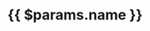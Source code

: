 <script setup>
    import MediaViewer from "/components/media-viewer.vue"
    import UsersActivity from "/components/users-activity.vue"
    import PdfDownload from "/components/pdf-download.vue"
    // the components will be uses inside the renderMardownfunction which runs before that here
    import { useData } from 'vitepress'

  // These params are collected and used in `renderMarkdown.ts`.
  const { params } = useData()
</script>

<UsersActivity :documentId="$params.documentId" />

# {{ $params.name }}

<!-- CONTENT AREA -->
<!-- @content -->
